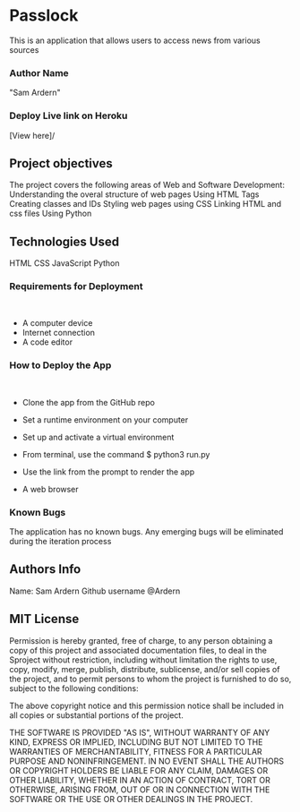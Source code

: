 # Passlock

This is an application that allows users to access news from various sources

### Author Name
"Sam Ardern"

### Deploy Live link on Heroku
[View here]/
## Project objectives
The project covers the following areas of Web and Software Development:
Understanding the overal structure of web pages
Using HTML Tags
Creating classes and IDs
Styling web pages using CSS
Linking HTML and css files
Using Python

## Technologies Used
HTML
CSS
JavaScript
Python
### Requirements for Deployment
​
* A computer device
* Internet connection
* A code editor

### How to Deploy the App
​
* Clone the app from the GitHub repo
* Set a runtime environment on your computer
* Set up and activate a virtual environment
* From terminal, use the command $ python3 run.py
* Use the link from the prompt to render the app

* A web browser
### Known Bugs
The application has no known bugs. Any emerging bugs will be eliminated during the iteration process
## Authors Info
Name: Sam Ardern
Github username @Ardern

## MIT License
Permission is hereby granted, free of charge, to any person obtaining a copy of this project and associated documentation files, to deal in the Sproject without restriction, including without limitation the rights to use, copy, modify, merge, publish, distribute, sublicense, and/or sell copies of the project, and to permit persons to whom the project is furnished to do so, subject to the following conditions:

The above copyright notice and this permission notice shall be included in all copies or substantial portions of the project.

THE SOFTWARE IS PROVIDED "AS IS", WITHOUT WARRANTY OF ANY KIND, EXPRESS OR IMPLIED, INCLUDING BUT NOT LIMITED TO THE WARRANTIES OF MERCHANTABILITY, FITNESS FOR A PARTICULAR PURPOSE AND NONINFRINGEMENT. IN NO EVENT SHALL THE AUTHORS OR COPYRIGHT HOLDERS BE LIABLE FOR ANY CLAIM, DAMAGES OR OTHER LIABILITY, WHETHER IN AN ACTION OF CONTRACT, TORT OR OTHERWISE, ARISING FROM, OUT OF OR IN CONNECTION WITH THE SOFTWARE OR THE USE OR OTHER DEALINGS IN THE PROJECT.